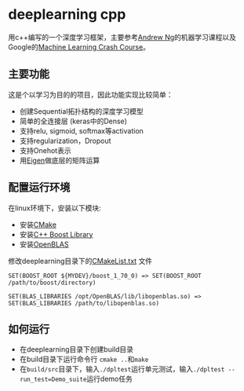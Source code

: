 # deeplearning cpp
用c++编写的一个深度学习框架，主要参考[Andrew Ng](https://www.youtube.com/playlist?list=PLLssT5z_DsK-h9vYZkQkYNWcItqhlRJLN)的机器学习课程以及Google的[Machine Learning Crash Course](https://developers.google.com/machine-learning/crash-course/ml-intro)。

## 主要功能
这是个以学习为目的的项目，因此功能实现比较简单：
- 创建Sequential拓扑结构的深度学习模型
- 简单的全连接层 (keras中的Dense)
- 支持relu, sigmoid, softmax等activation
- 支持regularization，Dropout
- 支持Onehot表示
- 用[Eigen](https://eigen.tuxfamily.org/)做底层的矩阵运算

## 配置运行环境
在linux环境下，安装以下模块:
- 安装[CMake](https://cmake.org/)
- 安装[C++ Boost Library](https://www.boost.org/)
- 安装[OpenBLAS](https://www.openblas.net/)

修改deeplearning目录下的[CMakeList.txt](https://github.com/gaolichen/deeplearning-cpp/blob/main/deeplearning/CMakeLists.txt) 文件


```
SET(BOOST_ROOT ${MYDEV}/boost_1_70_0) => SET(BOOST_ROOT /path/to/boost/directory)

SET(BLAS_LIBRARIES /opt/OpenBLAS/lib/libopenblas.so) => SET(BLAS_LIBRARIES /path/to/libopenblas.so)

```

## 如何运行
- 在deeplearning目录下创建build目录
- 在build目录下运行命令行 `cmake ..`和`make`
- 在`build/src`目录下，输入`./dpltest`运行单元测试，输入`./dpltest --run_test=Demo_suite`运行demo任务


